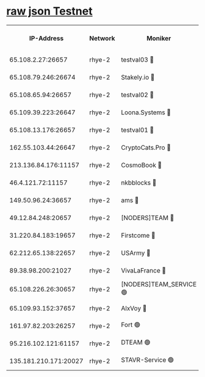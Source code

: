 
[raw json Testnet](https://rpc-check.quickt.stavr.tech/quickt/rpc-quickt-result.json)
=


<table><tr><th>IP-Address</th><th>Network</th><th>Moniker</th><th>Latest Block Height</th><th>Earliest Block Height</th><th>Catching Up</th><th>Tx Index</th><th>Voting Power</th><th>Scan Time</th></tr><tr><td>65.108.2.27:26657</td><td>rhye-2</td><td>testval03 🔴</td><td>412995</td><td>1</td><td>False</td><td>on</td><td>11002050</td><td>2024-01-19T18:22:07.674186279UTC</td></tr><tr><td>65.108.79.246:26674</td><td>rhye-2</td><td>Stakely.io 🔴</td><td>412996</td><td>1</td><td>False</td><td>on</td><td>10010</td><td>2024-01-19T18:22:12.104938572UTC</td></tr><tr><td>65.108.65.94:26657</td><td>rhye-2</td><td>testval02 🔴</td><td>412996</td><td>1</td><td>False</td><td>on</td><td>11002050</td><td>2024-01-19T18:22:14.961443566UTC</td></tr><tr><td>65.109.39.223:26647</td><td>rhye-2</td><td>Loona.Systems 🔴</td><td>412997</td><td>1</td><td>False</td><td>off</td><td>86949</td><td>2024-01-19T18:22:17.387321811UTC</td></tr><tr><td>65.108.13.176:26657</td><td>rhye-2</td><td>testval01 🔴</td><td>412997</td><td>1</td><td>False</td><td>on</td><td>13082010</td><td>2024-01-19T18:22:18.203077462UTC</td></tr><tr><td>162.55.103.44:26647</td><td>rhye-2</td><td>CryptoCats.Pro 🔴</td><td>413002</td><td>1</td><td>False</td><td>off</td><td>9999</td><td>2024-01-19T18:22:50.453346061UTC</td></tr><tr><td>213.136.84.176:11157</td><td>rhye-2</td><td>CosmoBook 🔴</td><td>413001</td><td>65301</td><td>False</td><td>off</td><td>1528057</td><td>2024-01-19T18:22:44.074991696UTC</td></tr><tr><td>46.4.121.72:11157</td><td>rhye-2</td><td>nkbblocks 🔴</td><td>412993</td><td>70101</td><td>False</td><td>off</td><td>81491</td><td>2024-01-19T18:21:59.080867492UTC</td></tr><tr><td>149.50.96.24:36657</td><td>rhye-2</td><td>ams 🔴</td><td>413000</td><td>133501</td><td>False</td><td>on</td><td>10786</td><td>2024-01-19T18:22:33.497861364UTC</td></tr><tr><td>49.12.84.248:20657</td><td>rhye-2</td><td>[NODERS]TEAM 🔴</td><td>412999</td><td>146001</td><td>False</td><td>on</td><td>59690</td><td>2024-01-19T18:22:31.073249301UTC</td></tr><tr><td>31.220.84.183:19657</td><td>rhye-2</td><td>Firstcome 🔴</td><td>412994</td><td>165001</td><td>False</td><td>off</td><td>724902</td><td>2024-01-19T18:22:07.260563008UTC</td></tr><tr><td>62.212.65.138:22657</td><td>rhye-2</td><td>USArmy 🔴</td><td>412995</td><td>198001</td><td>False</td><td>on</td><td>59069</td><td>2024-01-19T18:22:06.319693629UTC</td></tr><tr><td>89.38.98.200:21027</td><td>rhye-2</td><td>VivaLaFrance 🔴</td><td>412994</td><td>220501</td><td>False</td><td>off</td><td>10000</td><td>2024-01-19T18:22:01.553760777UTC</td></tr><tr><td>65.108.226.26:30657</td><td>rhye-2</td><td>[NODERS]TEAM_SERVICE 🟢</td><td>412997</td><td>241501</td><td>False</td><td>on</td><td>0</td><td>2024-01-19T18:22:17.793601066UTC</td></tr><tr><td>65.109.93.152:37657</td><td>rhye-2</td><td>AlxVoy 🔴</td><td>412994</td><td>315173</td><td>False</td><td>on</td><td>143351</td><td>2024-01-19T18:22:03.983619041UTC</td></tr><tr><td>161.97.82.203:26257</td><td>rhye-2</td><td>Fort 🟢</td><td>412993</td><td>330438</td><td>False</td><td>on</td><td>0</td><td>2024-01-19T18:21:58.738132673UTC</td></tr><tr><td>95.216.102.121:61157</td><td>rhye-2</td><td>DTEAM 🟢</td><td>412996</td><td>398101</td><td>False</td><td>on</td><td>0</td><td>2024-01-19T18:22:12.513815285UTC</td></tr><tr><td>135.181.210.171:20027</td><td>rhye-2</td><td>STAVR-Service 🟢</td><td>412999</td><td>412501</td><td>False</td><td>on</td><td>0</td><td>2024-01-19T18:22:28.790776258UTC</td></tr></table>
